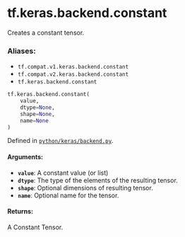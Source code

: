 <div itemscope itemtype="http://developers.google.com/ReferenceObject">
<meta itemprop="name" content="tf.keras.backend.constant" />
<meta itemprop="path" content="Stable" />
</div>

# tf.keras.backend.constant

Creates a constant tensor.

### Aliases:

* `tf.compat.v1.keras.backend.constant`
* `tf.compat.v2.keras.backend.constant`
* `tf.keras.backend.constant`

``` python
tf.keras.backend.constant(
    value,
    dtype=None,
    shape=None,
    name=None
)
```



Defined in [`python/keras/backend.py`](/code/stable/tensorflow/python/keras/backend.py).

<!-- Placeholder for "Used in" -->


#### Arguments:


* <b>`value`</b>: A constant value (or list)
* <b>`dtype`</b>: The type of the elements of the resulting tensor.
* <b>`shape`</b>: Optional dimensions of resulting tensor.
* <b>`name`</b>: Optional name for the tensor.


#### Returns:

A Constant Tensor.
